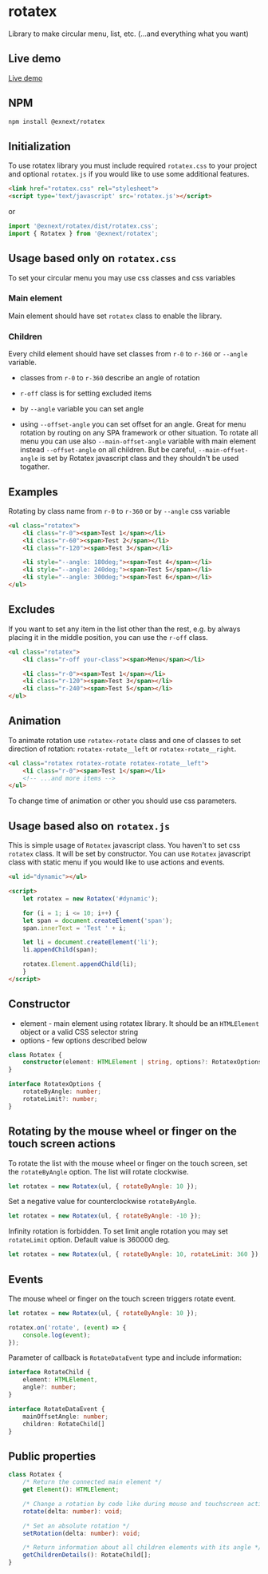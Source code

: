 # rotatex

Library to make circular menu, list, etc. (...and everything what you want)

## Live demo

[Live demo](https://exnext.github.io/rotatex/dist/)

## NPM

```bash
npm install @exnext/rotatex
```

## Initialization

To use rotatex library you must include required `rotatex.css` to your project and optional `rotatex.js` if you would like to use some additional features.

```html
<link href="rotatex.css" rel="stylesheet">
<script type='text/javascript' src='rotatex.js'></script>
```

or

```js
import '@exnext/rotatex/dist/rotatex.css';
import { Rotatex } from '@exnext/rotatex';
```

## Usage based only on `rotatex.css`

To set your circular menu you may use css classes and css variables

### Main element

Main element should have set `rotatex` class to enable the library.

### Children

Every child element should have set classes from `r-0` to `r-360` or `--angle` variable.

* classes from `r-0` to `r-360` describe an angle of rotation
* `r-off` class is for setting excluded items

* by `--angle` variable you can set angle
* using `--offset-angle` you can set offset for an angle. Great for menu rotation by routing on any SPA framework or other situation. To rotate all menu you can use also `--main-offset-angle` variable with main element instead `--offset-angle` on all children. But be careful, `--main-offset-angle` is set by Rotatex javascript class and they shouldn't be used togather.

## Examples

Rotating by class name from `r-0` to `r-360` or by `--angle` css variable

```html
<ul class="rotatex">
    <li class="r-0"><span>Test 1</span></li>
    <li class="r-60"><span>Test 2</span></li>
    <li class="r-120"><span>Test 3</span></li>

    <li style="--angle: 180deg;"><span>Test 4</span></li>
    <li style="--angle: 240deg;"><span>Test 5</span></li>
    <li style="--angle: 300deg;"><span>Test 6</span></li>
</ul>
```

## Excludes

If you want to set any item in the list other than the rest, e.g. by always placing it in the middle position, you can use the `r-off` class.

```html
<ul class="rotatex">
    <li class="r-off your-class"><span>Menu</span></li>

    <li class="r-0"><span>Test 1</span></li>
    <li class="r-120"><span>Test 3</span></li>
    <li class="r-240"><span>Test 5</span></li>
</ul>
```

## Animation

To animate rotation use `rotatex-rotate` class and one of classes to set direction of rotation: `rotatex-rotate__left` or `rotatex-rotate__right`.

```html
<ul class="rotatex rotatex-rotate rotatex-rotate__left">
    <li class="r-0"><span>Test 1</span></li>
    <!-- ...and more items -->
</ul>
```

To change time of animation or other you should use css parameters.

## Usage based also on `rotatex.js`

This is simple usage of `Rotatex` javascript class. You haven't to set css `rotatex` class. It will be set by constructor. You can use `Rotatex` javascript class with static menu if you would like to use actions and events.

```html
<ul id="dynamic"></ul>

<script>
    let rotatex = new Rotatex('#dynamic');

    for (i = 1; i <= 10; i++) {
    let span = document.createElement('span');
    span.innerText = 'Test ' + i;

    let li = document.createElement('li');
    li.appendChild(span);

    rotatex.Element.appendChild(li);
    } 
</script>
```

## Constructor

* element - main element using rotatex library. It should be an `HTMLElement` object or a valid CSS selector string
* options - few options described below

```typescript 
class Rotatex {
    constructor(element: HTMLElement | string, options?: RotatexOptions | undefined);
}

interface RotatexOptions {
    rotateByAngle: number;
    rotateLimit?: number;
}
```

## Rotating by the mouse wheel or finger on the touch screen actions

To rotate the list with the mouse wheel or finger on the touch screen, set the `rotateByAngle` option. The list will rotate clockwise.

```js
let rotatex = new Rotatex(ul, { rotateByAngle: 10 });
```
Set a negative value for counterclockwise `rotateByAngle`.

```js
let rotatex = new Rotatex(ul, { rotateByAngle: -10 });
```

Infinity rotation is forbidden. To set limit angle rotation you may set `rotateLimit` option. Default value is 360000 deg.

```js
let rotatex = new Rotatex(ul, { rotateByAngle: 10, rotateLimit: 360 });
```

## Events

The mouse wheel or finger on the touch screen triggers rotate event.

```js
let rotatex = new Rotatex(ul, { rotateByAngle: 10 });

rotatex.on('rotate', (event) => {
    console.log(event);
});
```

Parameter of callback is `RotateDataEvent` type and include information:

```typescript
interface RotateChild {
    element: HTMLElement,
    angle?: number;
}

interface RotateDataEvent {
    mainOffsetAngle: number;
    children: RotateChild[]
}
```

## Public properties

```typescript
class Rotatex {
    /* Return the connected main element */
    get Element(): HTMLElement;

    /* Change a rotation by code like during mouse and touchscreen actions */
    rotate(delta: number): void;

    /* Set an absolute rotation */
    setRotation(delta: number): void;

    /* Return information about all children elements with its angle */
    getChildrenDetails(): RotateChild[];
}
```